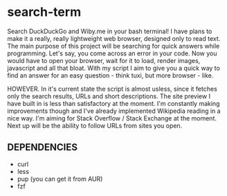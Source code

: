 # search-term
Search DuckDuckGo and Wiby.me in your bash terminal!
I have plans to make it a really, really lightweight web browser, designed only to read text. The main purpose of this project will be searching for quick answers while programming. Let's say, you come across an error in your code. Now you would have to open your browser, wait for it to load, render images, javascript and all that bloat. 
With my script I aim to give you a quick way to find an answer for an easy question - think tuxi, but more browser - like.

HOWEVER. In it's current state the script is almost usless, since it fetches only the search results, URLs and short descriptions. The site preview I have built in is less than satisfactory at the moment. I'm constantly making improvements though and I've already implemented Wikipedia reading in a nice way. I'm aiming for Stack Overflow / Stack Exchange at the moment. Next up will be the ability to follow URLs from sites you open.

<h2>
  DEPENDENCIES
  </h2>
<ul>
  <li>curl</li>
  <li>less</li>
  <li>pup (you can get it from AUR)</li>
  <li>fzf</li>
  </ul>

